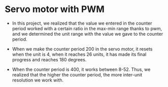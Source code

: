 # Servo motor with PWM
- In this project, we realized that the value we entered in the counter period worked with a certain ratio in the max-min range thanks to pwm, and we determined the unit range with the value we gave to the counter period.

- When we make the counter period 200 in the servo motor, it resets when the unit is 4, when it reaches 26 units, it has made its final progress and reaches 180 degrees.

- When the counter period is 400, it works between 8-52. Thus, we realized that the higher the counter period, the more inter-unit resolution we work with.